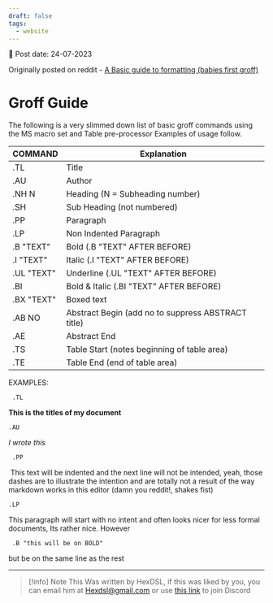 ```yaml
---
draft: false
tags:
  - website
---
```


📆 Post date: 24-07-2023

Originally posted on reddit - [A Basic guide to formatting (babies first groff)](https://www.reddit.com/r/groff/comments/aaowx3/a_basic_guide_to_formatting_babies_first_groff/)

# **Groff Guide**

The following is a very slimmed down list of basic groff commands using the MS macro set and Table pre-processor Examples of usage follow.

| COMMAND    | Explanation                                        |
| ---------- | -------------------------------------------------- |
| .TL        | Title                                              |
| .AU        | Author                                             |
| .NH N      | Heading (N = Subheading number)                    |
| .SH        | Sub Heading (not numbered)                         |
| .PP        | Paragraph                                          |
| .LP        | Non Indented Paragraph                             |
| .B "TEXT"  | Bold (.B "TEXT" AFTER BEFORE)                      |
| .I "TEXT"  | Italic (.I "TEXT" AFTER BEFORE)                    |
| .UL "TEXT" | Underline (.UL "TEXT" AFTER BEFORE)                |
| .BI        | Bold & Italic (.BI "TEXT" AFTER BEFORE)            |
| .BX "TEXT" | Boxed text                                         |
| .AB NO     | Abstract Begin (add no to suppress ABSTRACT title) |
| .AE        | Abstract End                                       |
| .TS        | Table Start (notes beginning of table area)        |
| .TE        | Table End (end of table area)                      |

EXAMPLES:

```
 .TL
```

**This is the titles of my document**

```
.AU
```

_I wrote this_

```
 .PP
```

 This text will be indented and the next line will not be intended, yeah, those dashes are to illustrate the intention and are totally not a result of the way markdown works in this editor (damn you reddit!, shakes fist)

```
.LP
```

This paragraph will start with no intent and often looks nicer for less formal documents, Its rather nice. However

```
 .B "this will be on BOLD"
```

but be on the same line as the rest

---

> [!info] Note
> This Was written by HexDSL, if this was liked by you, you can email him at [Hexdsl@gmail.com](mailto:hexdsl@gmail.com) or use [this link](https://discord.hexdsl.com) to join Discord


